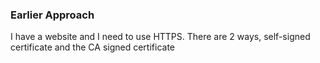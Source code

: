 ### Earlier Approach
I have a website and I need to use HTTPS. There are 2 ways, self-signed certificate and the CA signed certificate

